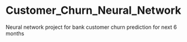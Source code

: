 # Customer_Churn_Neural_Network
Neural network project for bank customer churn prediction for next 6 months
